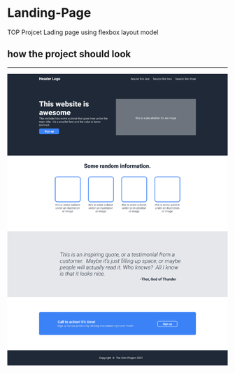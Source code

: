# Landing-Page
TOP Projcet Lading page using flexbox layout model

## how the project should look 
--- 

![out-come](./images/01.png)

